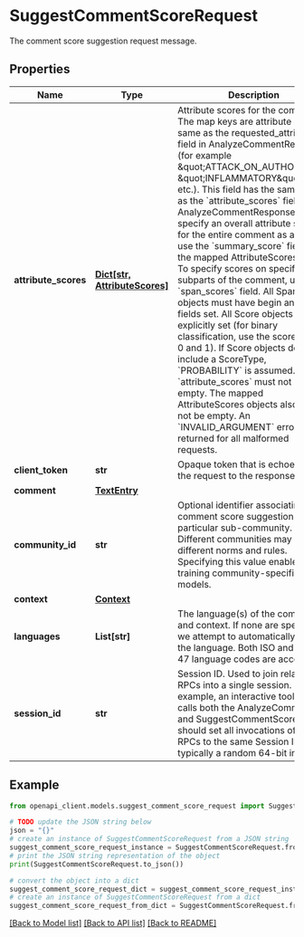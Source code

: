 # SuggestCommentScoreRequest

The comment score suggestion request message.

## Properties

Name | Type | Description | Notes
------------ | ------------- | ------------- | -------------
**attribute_scores** | [**Dict[str, AttributeScores]**](AttributeScores.md) | Attribute scores for the comment. The map keys are attribute names, same as the requested_attribute field in AnalyzeCommentRequest (for example \&quot;ATTACK_ON_AUTHOR\&quot;, \&quot;INFLAMMATORY\&quot;, etc.). This field has the same type as the &#x60;attribute_scores&#x60; field in AnalyzeCommentResponse. To specify an overall attribute score for the entire comment as a whole, use the &#x60;summary_score&#x60; field of the mapped AttributeScores object. To specify scores on specific subparts of the comment, use the &#x60;span_scores&#x60; field. All SpanScore objects must have begin and end fields set. All Score objects must be explicitly set (for binary classification, use the score values 0 and 1). If Score objects don&#39;t include a ScoreType, &#x60;PROBABILITY&#x60; is assumed. &#x60;attribute_scores&#x60; must not be empty. The mapped AttributeScores objects also must not be empty. An &#x60;INVALID_ARGUMENT&#x60; error is returned for all malformed requests. | [optional] 
**client_token** | **str** | Opaque token that is echoed from the request to the response. | [optional] 
**comment** | [**TextEntry**](TextEntry.md) |  | [optional] 
**community_id** | **str** | Optional identifier associating this comment score suggestion with a particular sub-community. Different communities may have different norms and rules. Specifying this value enables training community-specific models. | [optional] 
**context** | [**Context**](Context.md) |  | [optional] 
**languages** | **List[str]** | The language(s) of the comment and context. If none are specified, we attempt to automatically detect the language. Both ISO and BCP-47 language codes are accepted. | [optional] 
**session_id** | **str** | Session ID. Used to join related RPCs into a single session. For example, an interactive tool that calls both the AnalyzeComment and SuggestCommentScore RPCs should set all invocations of both RPCs to the same Session ID, typically a random 64-bit integer. | [optional] 

## Example

```python
from openapi_client.models.suggest_comment_score_request import SuggestCommentScoreRequest

# TODO update the JSON string below
json = "{}"
# create an instance of SuggestCommentScoreRequest from a JSON string
suggest_comment_score_request_instance = SuggestCommentScoreRequest.from_json(json)
# print the JSON string representation of the object
print(SuggestCommentScoreRequest.to_json())

# convert the object into a dict
suggest_comment_score_request_dict = suggest_comment_score_request_instance.to_dict()
# create an instance of SuggestCommentScoreRequest from a dict
suggest_comment_score_request_from_dict = SuggestCommentScoreRequest.from_dict(suggest_comment_score_request_dict)
```
[[Back to Model list]](../README.md#documentation-for-models) [[Back to API list]](../README.md#documentation-for-api-endpoints) [[Back to README]](../README.md)


